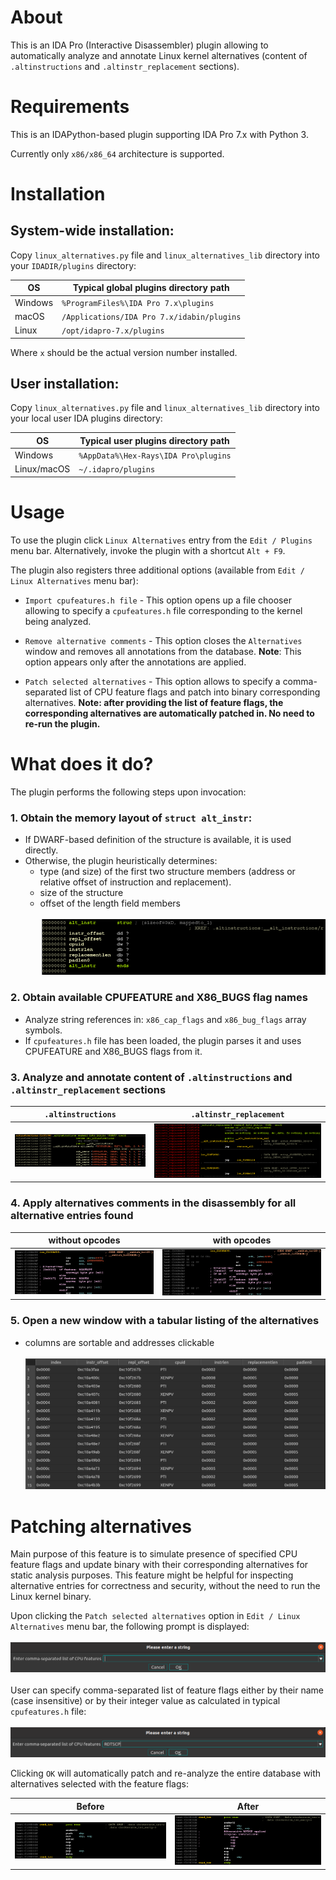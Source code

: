About
=====

This is an IDA Pro (Interactive Disassembler) plugin allowing to automatically analyze and annotate Linux kernel alternatives (content of `.altinstructions` and `.altinstr_replacement` sections).

Requirements
============

This is an IDAPython-based plugin supporting IDA Pro 7.x with Python 3.

Currently only `x86/x86_64` architecture is supported.

Installation
============

## System-wide installation:

Copy `linux_alternatives.py` file and `linux_alternatives_lib` directory into your `IDADIR/plugins` directory:

| OS      | Typical global plugins directory path       |
| ------- | ------------------------------------------- |
| Windows | `%ProgramFiles%\IDA Pro 7.x\plugins`       |
| macOS   | `/Applications/IDA Pro 7.x/idabin/plugins`  |
| Linux   | `/opt/idapro-7.x/plugins`                   |

Where `x` should be the actual version number installed.

## User installation:

Copy `linux_alternatives.py` file and `linux_alternatives_lib` directory into your local user IDA plugins directory:

| OS          | Typical user plugins directory path  |
| ----------- | ------------------------------------ |
| Windows     | `%AppData%\Hex-Rays\IDA Pro\plugins` |
| Linux/macOS | `~/.idapro/plugins`                  |

Usage
=====

To use the plugin click `Linux Alternatives` entry from the `Edit / Plugins` menu bar. Alternatively, invoke the plugin with a shortcut `Alt + F9`.

The plugin also registers three additional options (available from `Edit / Linux Alternatives` menu bar):

* `Import cpufeatures.h file` - This option opens up a file chooser allowing to specify a `cpufeatures.h` file corresponding to the kernel being analyzed.

* `Remove alternative comments` - This option closes the `Alternatives` window and removes all annotations from the database. **Note**: This option appears only after the annotations are applied.

* `Patch selected alternatives` - This option allows to specify a comma-separated list of CPU feature flags and patch into binary corresponding alternatives. **Note: after providing the list of feature flags, the corresponding alternatives are automatically patched in. No need to re-run the plugin.**

What does it do?
================

The plugin performs the following steps upon invocation:

### 1. **Obtain the memory layout of `struct alt_instr`:**
   * If DWARF-based definition of the structure is available, it is used directly.
   * Otherwise, the plugin heuristically determines:
      - type (and size) of the first two structure members (address or relative offset of instruction and replacement).
      - size of the structure
      - offset of the length field members <br/><br/>![struct alt_instr](images/alt_instr.png)

### 2. **Obtain available CPUFEATURE and X86_BUGS flag names**
   * Analyze string references in: `x86_cap_flags` and `x86_bug_flags` array symbols.
   * If `cpufeatures.h` file has been loaded, the plugin parses it and uses CPUFEATURE and X86_BUGS flags from it.

### 3. **Analyze and annotate content of `.altinstructions` and `.altinstr_replacement` sections**

`.altinstructions`                              | `.altinstr_replacement`
:----------------------------------------------:|:----------------------------------------------------:
![.altinstructions](images/altinstructions.png) | ![.altinstr_replacement](images/altreplacements.png)

### 4. **Apply alternatives comments in the disassembly for all alternative entries found**

without opcodes                                | with opcodes
:---------------------------------------------:|:-------------------------------------------------------------------:
![alternative comment](images/alt_comment.png) | ![alternative comment with opcodes](images/alt_comment_opcodes.png)


### 5. **Open a new window with a tabular listing of the alternatives**
   * columns are sortable and addresses clickable <br/><br/>![alternatives window](images/alt_window.png)

Patching alternatives
=====================

Main purpose of this feature is to simulate presence of specified CPU feature flags and update binary with their corresponding alternatives for static analysis purposes. This feature might be helpful for inspecting alternative entries for correctness and security, without the need to run the Linux kernel binary.

Upon clicking the `Patch selected alternatives` option in `Edit / Linux Alternatives` menu bar, the following prompt is displayed: <br/><br/>![patching prompt](images/prompt.png)<br/><br/>
User can specify comma-separated list of feature flags either by their name (case insensitive) or by their integer value as calculated in typical `cpufeatures.h` file:<br/><br/>![patching prompt](images/prompt_rdtscp.png)<br/>

Clicking `OK` will automatically patch and re-analyze the entire database with alternatives selected with the feature flags:

Before                      | After
:--------------------------:|:---------------------------:
![before](images/rdtsc.png) | ![after](images/rdtscp.png)

